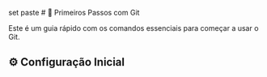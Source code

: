 set paste # 🚀 Primeiros Passos com Git

Este é um guia rápido com os comandos essenciais para começar a usar o Git.

## ⚙️ Configuração Inicial
